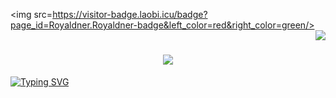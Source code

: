 <img src=https://visitor-badge.laobi.icu/badge?page_id=Royaldner.Royaldner-badge&left_color=red&right_color=green/>
<img align="right" src="https://visitor-badge.laobi.icu/badge?page_id=Royaldner" />

<h1 align="center">
    <img src="https://readme-typing-svg.herokuapp.com/?font=Righteous&size=35&center=true&vCenter=true&width=500&height=70&duration=4000&lines=Hey+There!+👋;+I'm+Roy+Aldner+Labado!;" />
</h1>

[![Typing SVG](https://readme-typing-svg.demolab.com?font=Fira+Code&weight=700&duration=4000&pause=1000&color=07F74C&center=true&vCenter=true&multiline=true&random=false&width=435&lines=Hey+There!;I'm+Roy+Aldner+Labado)](https://git.io/typing-svg)

<!--
**Royaldner/Royaldner** is a ✨ _special_ ✨ repository because its `README.md` (this file) appears on your GitHub profile.

Here are some ideas to get you started:

- 🔭 I’m currently working on ...
- 🌱 I’m currently learning ...
- 👯 I’m looking to collaborate on ...
- 🤔 I’m looking for help with ...
- 💬 Ask me about ...
- 📫 How to reach me: ...
- 😄 Pronouns: ...
- ⚡ Fun fact: ...
-->

